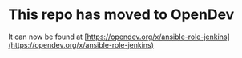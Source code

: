 # This repo has moved to OpenDev

It can now be found at [https://opendev.org/x/ansible-role-jenkins](https://opendev.org/x/ansible-role-jenkins)
